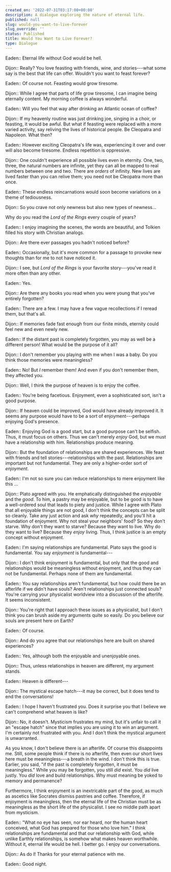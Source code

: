 ```yaml
---
created_on: '2022-07-31T03:17:00+00:00'
description: A dialogue exploring the nature of eternal life.
published: null
slug: would-you-want-to-live-forever
slug_override: ''
status: Published
title: Would You Want to Live Forever?
type: Dialogue
---
```

Eaden:: Eternal life without God would be hell.

Dijon:: Really? You love feasting with friends, wine, and stories---what some say is the best that life can offer. Wouldn't you want to feast forever?

Eaden:: Of course not. Feasting would grow tiresome.

Dijon:: While I agree that parts of life grow tiresome, I can imagine being eternally content. My morning coffee is always wonderful.

Eaden:: Will you feel that way after drinking an Atlantic ocean of coffee?

Dijon:: If my heavenly routine was just drinking joe, singing in a choir, or feasting, it would be awful. But what if feasting were replaced with a more varied activity, say reliving the lives of historical people. Be Cleopatra and Napoleon. What then?

Eaden:: However exciting Cleopatra's life was, experiencing it over and over will also become tiresome. Endless repetition is oppressive.

Dijon:: One couldn't experience all possible lives even in eternity. One, two, three, the natural numbers are infinite, yet they can all be mapped to real numbers between one and two. There are *orders* of infinity. New lives are lived faster than you can relive them; you need not be Cleopatra more than once.

Eaden:: These endless reincarnations would soon become variations on a theme of tediousness.

Dijon:: So you crave not only newness but also new types of newness...

Why do you read the *Lord of the Rings* every couple of years?

Eaden:: I enjoy imagining the scenes, the words are beautiful, and Tolkien filled his story with Christian analogs.

Dijon:: Are there ever passages you hadn't noticed before?

Eaden:: Occasionally, but it's more common for a passage to provoke new thoughts than for me to not have noticed it.

Dijon:: I see, but *Lord of the Rings* is your favorite story---you've read it more often than any other.

Eaden:: Yes.

Dijon:: Are there any books you read when you were young that you've entirely forgotten?

Eaden:: There are a few. I may have a few vague recollections if I reread them, but that's all.

Dijon:: If memories fade fast enough from our finite minds, eternity could feel new and even newly new.

Eaden:: If the distant past is completely forgotten, you may as well be a different person! What would be the purpose of it all?

Dijon:: I don't remember you playing with me when I was a baby. Do you think those memories were meaningless?

Eaden:: No! But *I* remember them! And even if you don't remember them, they affected you.

Dijon:: Well, I think the purpose of heaven is to enjoy the coffee.

Eaden:: You're being facetious. Enjoyment, even a sophisticated sort, isn't a good purpose.

Dijon:: If heaven could be improved, God would have already improved it. It seems any purpose would have to be a sort of enjoyment---perhaps enjoying God's presence.

Eaden:: Enjoying God is a good start, but a good purpose can't be selfish. Thus, it must focus on others. Thus we can't merely *enjoy* God, but we must have a relationship with him. Relationships produce meaning.

Dijon:: But the foundation of relationships are shared experiences. We feast with friends and tell stories---relationships with the past. Relationships are important but not fundamental. They are only a higher-order sort of *enjoyment*.

Eaden:: I'm not so sure you can reduce relationships to mere enjoyment like this ...

Dijon:: Plato agreed with you. He emphatically distinguished the *enjoyable* and the *good*. To him, a pastry may be enjoyable, but to be good is to have a well-ordered soul that leads to piety and justice. While I agree with Plato that all enjoyable things are not good, I don't think the concepts can be split so cleanly. Take any just action and ask *why* repeatedly, and you'll hit a foundation of enjoyment. Why not steal your neighbors' food? So they don't starve. Why don't they want to starve? Because they want to live. Why do they want to live? Because they *enjoy* living. Thus, I think justice is an empty concept without enjoyment.

Eaden:: I'm saying relationships are fundamental. Plato says the good is fundamental. You say *enjoyment* is fundamental---

Dijon:: I don't think enjoyment is fundamental, but only that the good and relationships would be meaningless without enjoyment, and thus they can not be fundamental. Perhaps none of them are fundamental.

Eaden:: You say relationships aren't fundamental, but how could there be an afterlife if we didn't have souls? Aren't relationships just connected souls? You're carrying your physicalist worldview into a discussion of the afterlife. It seems inconsistent.

Dijon:: You're right that I approach these issues as a physicalist, but I don't think you can brush aside my arguments quite so easily. Do you believe our souls are present here on Earth?

Eaden:: Of course.

Dijon:: And do you agree that our relationships here are built on shared experiences?

Eaden:: Yes, although both the enjoyable and unenjoyable ones.

Dijon:: Thus, unless relationships in heaven are different, my argument stands.

Eaden:: Heaven *is* different---

Dijon:: The mystical escape hatch---it may be correct, but it does tend to end the conversations!

Eaden:: I hope I haven't frustrated you. Does it surprise you that I believe we can't comprehend what heaven is like?

Dijon:: No, it doesn't. Mysticism frustrates my mind, but it's unfair to call it an "escape hatch" since that implies you are using it to win an argument. I'm certainly not frustrated with you. And I don't think the mystical argument is unwarranted.

As you know, I don't believe there is an afterlife. Of course this disappoints me. Still, some people think if there is no afterlife, then even our short lives here must be meaningless---a breath in the wind. I don't think this is true. Earlier, you said, "if the past is completely forgotten, it must be meaningless." While you may be forgotten, you still *did* exist. You *did* live justly. You *did* love and build relationships. Why must meaning be yoked to memory and permanence?

Furthermore, I think enjoyment is an inextricable part of the good, as much as ascetics like Socrates dismiss pastries and coffee. Therefore, if enjoyment is meaningless, then the eternal life of the Christian must be as meaningless as the short life of the physicalist. I see no middle path apart from mysticism.

Eaden:: "What no eye has seen, nor ear heard, nor the human heart conceived, what God has prepared for those who love him." I think relationships are fundamental and that our relationship with God, while unlike Earthly relationships, is somehow what makes heaven worthwhile. Without it, eternal life would be hell. I better go. I enjoy our conversations.

Dijon:: As do I! Thanks for your eternal patience with me.

Eaden:: Good night.
